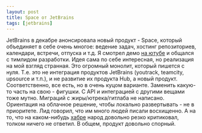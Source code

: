 ```yaml
---
layout: post
title: Space от JetBrains
tags: [jetbrains]
---
```

JetBrains в декабре анонсировала новый продукт - Space, который объединяет в себе очень многое: ведение задач, хостинг репозиториев, календари, встречи, отпуска и т.д.
Я смотрел демо [на ютубе](https://youtu.be/t1vMUV9jYRs) и общался с тимлидом разработки. Идея сама по себе интересная, но реализация на мой взгляд странная. Это огромный монолит, который пишется с нуля. Т.е. это не интеграция продуктов JetBrains (youtrack, teamcity, upsource и т.п.), и не развитие их продукта Hub, а новый продукт. Соответственно, все есть, но в очень куцом варианте. Заменить какую-то часть на свою - фигушки. С API и интеграцией с другими вещами тоже мутно. Миграций с жиры/ютрека/гитлаба не написано. Ориентация на облачное решение, чтобы локально развертывать - не в приоритете. Лид говорил, что им много людей писали восхищенно. А на то, что на каком-нибудь [хабре](https://habr.com/ru/company/JetBrains/blog/478866/) народ довольно резко критиковал, толком ничего не ответил. В общем, продукт довольно спорный.

